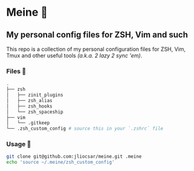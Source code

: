 # Meine :boar:

## My personal config files for ZSH, Vim and such

This repo is a collection of my personal configuration files for ZSH, Vim, Tmux and other useful tools _(a.k.a. 2 lazy 2 sync 'em)_.

### Files :evergreen_tree:

```bash
.
├── zsh
│   ├── zinit_plugins
│   ├── zsh_alias
│   ├── zsh_hooks
│   └── zsh_spaceship
├── vim
│   └── .gitkeep
└── .zsh_custom_config # source this in your `.zshrc` file
```

### Usage :ninja:

```bash
git clone git@github.com:jliocsar/meine.git .meine
echo 'source ~/.meine/zsh_custom_config'
```

